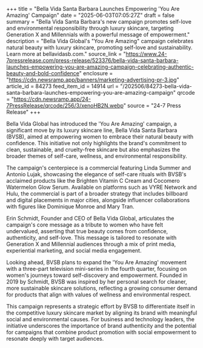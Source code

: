 +++
title = "Bella Vida Santa Barbara Launches Empowering 'You Are Amazing' Campaign"
date = "2025-06-03T07:05:27Z"
draft = false
summary = "Bella Vida Santa Barbara's new campaign promotes self-love and environmental responsibility through luxury skincare, targeting Generation X and Millennials with a powerful message of empowerment."
description = "Bella Vida Global's \"You Are Amazing\" campaign celebrates natural beauty with luxury skincare, promoting self-love and sustainability. Learn more at bellavidasb.com."
source_link = "https://www.24-7pressrelease.com/press-release/523376/bella-vida-santa-barbara-launches-empowering-you-are-amazing-campaign-celebrating-authentic-beauty-and-bold-confidence"
enclosure = "https://cdn.newsramp.app/banners/marketing-advertising-pr-3.jpg"
article_id = 84273
feed_item_id = 14914
url = "/202506/84273-bella-vida-santa-barbara-launches-empowering-you-are-amazing-campaign"
qrcode = "https://cdn.newsramp.app/24-7PressRelease/qrcode/256/3/xenoHB2N.webp"
source = "24-7 Press Release"
+++

<p>Bella Vida Global has introduced the 'You Are Amazing' campaign, a significant move by its luxury skincare line, Bella Vida Santa Barbara (BVSB), aimed at empowering women to embrace their natural beauty with confidence. This initiative not only highlights the brand's commitment to clean, sustainable, and cruelty-free skincare but also emphasizes the broader themes of self-care, wellness, and environmental responsibility.</p><p>The campaign's centerpiece is a commercial featuring Linda Summer and Antonio Lujak, showcasing the elegance of self-care rituals with BVSB's acclaimed products like the Brighten Vitamin C Cream and Cocomero Watermelon Glow Serum. Available on platforms such as VYRE Network and Hulu, the commercial is part of a broader strategy that includes billboard and digital placements in major cities, alongside influencer collaborations with figures like Dominique Monroe and Mary Tran.</p><p>Erin Schmidt, Founder and CEO of Bella Vida Global, articulates the campaign's core message as a tribute to women who have felt undervalued, asserting that true beauty comes from confidence, authenticity, and self-love. This message is tailored to resonate with Generation X and Millennial audiences through a mix of print media, experiential marketing, and social media engagement.</p><p>Looking ahead, BVSB plans to expand the 'You Are Amazing' movement with a three-part television mini-series in the fourth quarter, focusing on women's journeys toward self-discovery and empowerment. Founded in 2019 by Schmidt, BVSB was inspired by her personal search for cleaner, more sustainable skincare solutions, reflecting a growing consumer demand for products that align with values of wellness and environmental respect.</p><p>This campaign represents a strategic effort by BVSB to differentiate itself in the competitive luxury skincare market by aligning its brand with meaningful social and environmental causes. For business and technology leaders, the initiative underscores the importance of brand authenticity and the potential for campaigns that combine product promotion with social empowerment to resonate deeply with target audiences.</p>